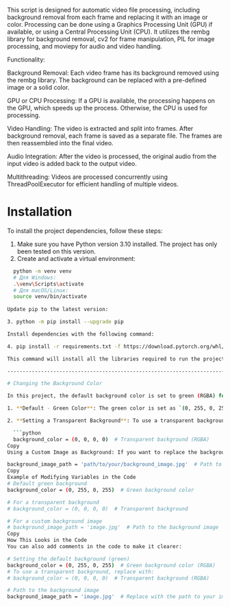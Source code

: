 This script is designed for automatic video file processing, including background removal from each frame and replacing it with an image or color. Processing can be done using a Graphics Processing Unit (GPU) if available, or using a Central Processing Unit (CPU). It utilizes the rembg library for background removal, cv2 for frame manipulation, PIL for image processing, and moviepy for audio and video handling.

Functionality:

Background Removal:
Each video frame has its background removed using the rembg library. The background can be replaced with a pre-defined image or a solid color.

GPU or CPU Processing:
If a GPU is available, the processing happens on the GPU, which speeds up the process. Otherwise, the CPU is used for processing.

Video Handling:
The video is extracted and split into frames. After background removal, each frame is saved as a separate file. The frames are then reassembled into the final video.

Audio Integration:
After the video is processed, the original audio from the input video is added back to the output video.

Multithreading:
Videos are processed concurrently using ThreadPoolExecutor for efficient handling of multiple videos.

# Installation

To install the project dependencies, follow these steps:

1. Make sure you have Python version 3.10 installed. The project has only been tested on this version.
2. Create and activate a virtual environment:
 
 ```bash
   python -m venv venv
   # Для Windows:
   .\venv\Scripts\activate
   # Для macOS/Linux:
   source venv/bin/activate
   
Update pip to the latest version:

3. python -m pip install --upgrade pip

Install dependencies with the following command:  

4. pip install -r requirements.txt -f https://download.pytorch.org/whl/cu121/torch_stable.html

This command will install all the libraries required to run the project, including PyTorch with CUDA support.

------------------------------------------------------------------------------------------------------------------

# Changing the Background Color

In this project, the default background color is set to green (RGBA) for video processing. To change the background color, you can do the following:

1. **Default - Green Color**: The green color is set as `(0, 255, 0, 255)`. This means the background will be green with full opacity.

2. **Setting a Transparent Background**: To use a transparent background, change the `background_color` variable to `(0, 0, 0, 0)`. This will create a fully transparent background. You need to ensure that you have a color alpha channel to work with transparency in the image.

   ```python
   background_color = (0, 0, 0, 0)  # Transparent background (RGBA)
Copy
Using a Custom Image as Background: If you want to replace the background with an image, simply specify the path to your image in the background_image_path variable. If the file exists, it will be loaded and used as the background.

background_image_path = 'path/to/your/background_image.jpg'  # Path to the background image
Copy
Example of Modifying Variables in the Code
# Default green background
background_color = (0, 255, 0, 255)  # Green background color

# For a transparent background
# background_color = (0, 0, 0, 0)  # Transparent background

# For a custom background image
# background_image_path = 'image.jpg'  # Path to the background image
Copy
How This Looks in the Code
You can also add comments in the code to make it clearer:

# Setting the default background (green)
background_color = (0, 255, 0, 255)  # Green background color (RGBA)
# To use a transparent background, replace with:
# background_color = (0, 0, 0, 0)  # Transparent background (RGBA)

# Path to the background image
background_image_path = 'image.jpg'  # Replace with the path to your image
